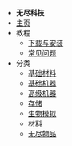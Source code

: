 - **无尽科技**
- [主页](./)
- 教程
    - [下载与安装](./Install)
    - [常见问题](./FAQ)
- 分类
    - [基础材料](./Materials)
    - [基础机器](./Basic-Machines)
    - [高级机器](./Advanced-Machines)
    - [存储](./Barrels)
    - [生物模拟](./Mob-Simulation)
    - [材料](./Singularities)
    - [无尽物品](./Infinity-Items)